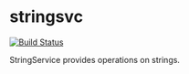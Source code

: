 # stringsvc
[![Build Status](https://travis-ci.com/Analyse4/stringsvc.svg?branch=master)](https://travis-ci.com/Analyse4/stringsvc)

StringService provides operations on strings.


